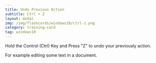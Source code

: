 ```yaml
---
title: Undo Previous Action
subtitle: Ctrl + Z
layout: modal
img: /img/flashcards/windows10/ctrl-z.png
category: training-card
tag: windows10  
---
```

Hold the Control (Ctrl) Key and Press "Z" to undo your previously action.

For example editing some text in a document.
